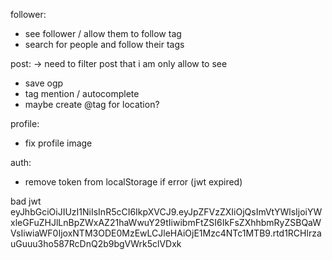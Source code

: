 follower:
- see follower / allow them to follow tag
- search for people and follow their tags

post:
-> need to filter post that i am only allow to see
- save ogp
- tag mention / autocomplete
- maybe create @tag for location?

profile:
- fix profile image

auth:
- remove token from localStorage if error (jwt expired)


bad jwt eyJhbGciOiJIUzI1NiIsInR5cCI6IkpXVCJ9.eyJpZFVzZXIiOjQsImVtYWlsIjoiYWxleGFuZHJlLnBpZWxAZ21haWwuY29tIiwibmFtZSI6IkFsZXhhbmRyZSBQaWVsIiwiaWF0IjoxNTM3ODE0MzEwLCJleHAiOjE1Mzc4NTc1MTB9.rtd1RCHlrzauGuuu3ho587RcDnQ2b9bgVWrk5clVDxk